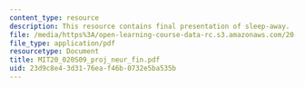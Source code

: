 ```yaml
---
content_type: resource
description: This resource contains final presentation of sleep-away.
file: /media/https%3A/open-learning-course-data-rc.s3.amazonaws.com/20-020-introduction-to-biological-engineering-design-spring-2009/23d9c8e43d3176eaf46b0732e5ba535b_MIT20_020S09_proj_neur_fin.pdf
file_type: application/pdf
resourcetype: Document
title: MIT20_020S09_proj_neur_fin.pdf
uid: 23d9c8e4-3d31-76ea-f46b-0732e5ba535b
---
```

